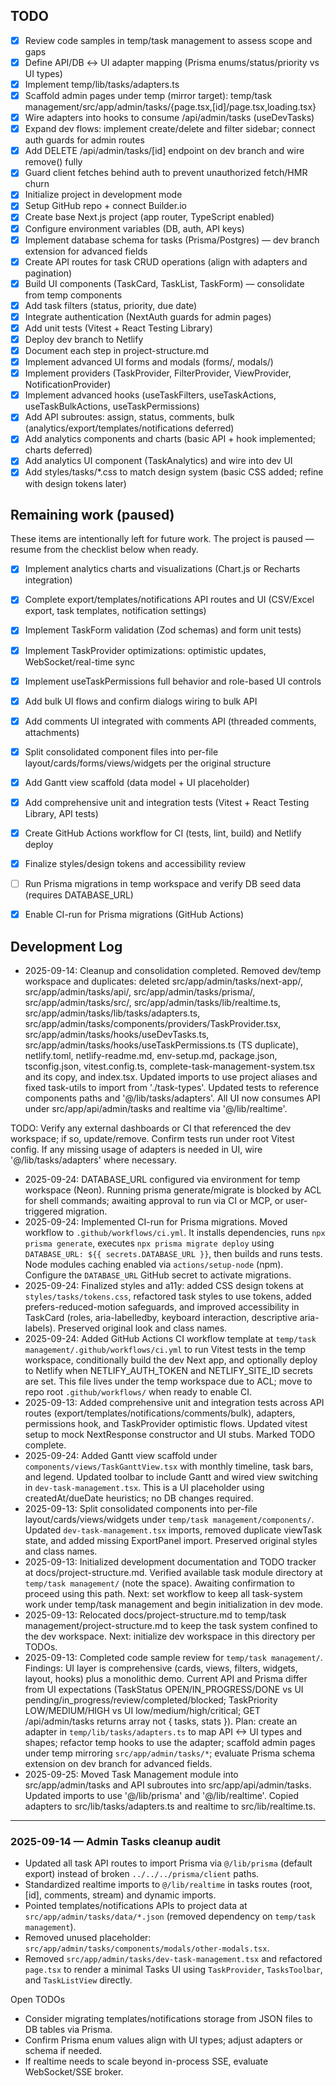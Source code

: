 ## TODO
- [x] Review code samples in temp/task management to assess scope and gaps
- [x] Define API/DB ↔ UI adapter mapping (Prisma enums/status/priority vs UI types)
- [x] Implement temp/lib/tasks/adapters.ts
- [x] Scaffold admin pages under temp (mirror target): temp/task management/src/app/admin/tasks/{page.tsx,[id]/page.tsx,loading.tsx}
- [x] Wire adapters into hooks to consume /api/admin/tasks (useDevTasks)
- [x] Expand dev flows: implement create/delete and filter sidebar; connect auth guards for admin routes
- [x] Add DELETE /api/admin/tasks/[id] endpoint on dev branch and wire remove() fully
- [x] Guard client fetches behind auth to prevent unauthorized fetch/HMR churn
- [x] Initialize project in development mode
- [x] Setup GitHub repo + connect Builder.io
- [x] Create base Next.js project (app router, TypeScript enabled)
- [x] Configure environment variables (DB, auth, API keys)
- [x] Implement database schema for tasks (Prisma/Postgres) — dev branch extension for advanced fields
- [x] Create API routes for task CRUD operations (align with adapters and pagination)
- [x] Build UI components (TaskCard, TaskList, TaskForm) — consolidate from temp components
- [x] Add task filters (status, priority, due date)
- [x] Integrate authentication (NextAuth guards for admin pages)
- [x] Add unit tests (Vitest + React Testing Library)
- [x] Deploy dev branch to Netlify
- [x] Document each step in project-structure.md
- [x] Implement advanced UI forms and modals (forms/, modals/)
- [x] Implement providers (TaskProvider, FilterProvider, ViewProvider, NotificationProvider)
- [x] Implement advanced hooks (useTaskFilters, useTaskActions, useTaskBulkActions, useTaskPermissions)
- [x] Add API subroutes: assign, status, comments, bulk (analytics/export/templates/notifications deferred)
- [x] Add analytics components and charts (basic API + hook implemented; charts deferred)
- [x] Add analytics UI component (TaskAnalytics) and wire into dev UI
- [x] Add styles/tasks/*.css to match design system (basic CSS added; refine with design tokens later)

## Remaining work (paused)
These items are intentionally left for future work. The project is paused — resume from the checklist below when ready.

- [x] Implement analytics charts and visualizations (Chart.js or Recharts integration)
- [x] Complete export/templates/notifications API routes and UI (CSV/Excel export, task templates, notification settings)
- [x] Implement TaskForm validation (Zod schemas) and form unit tests)
- [x] Implement TaskProvider optimizations: optimistic updates, WebSocket/real-time sync
- [x] Implement useTaskPermissions full behavior and role-based UI controls
- [x] Add bulk UI flows and confirm dialogs wiring to bulk API
- [x] Add comments UI integrated with comments API (threaded comments, attachments)
- [x] Split consolidated component files into per-file layout/cards/forms/views/widgets per the original structure
- [x] Add Gantt view scaffold (data model + UI placeholder)
- [x] Add comprehensive unit and integration tests (Vitest + React Testing Library, API tests)
- [x] Create GitHub Actions workflow for CI (tests, lint, build) and Netlify deploy
- [x] Finalize styles/design tokens and accessibility review
- [ ] Run Prisma migrations in temp workspace and verify DB seed data (requires DATABASE_URL)
- [x] Enable CI-run for Prisma migrations (GitHub Actions)


## Development Log
- 2025-09-14: Cleanup and consolidation completed. Removed dev/temp workspace and duplicates: deleted src/app/admin/tasks/next-app/, src/app/admin/tasks/api/, src/app/admin/tasks/prisma/, src/app/admin/tasks/src/, src/app/admin/tasks/lib/realtime.ts, src/app/admin/tasks/lib/tasks/adapters.ts, src/app/admin/tasks/components/providers/TaskProvider.tsx, src/app/admin/tasks/hooks/useDevTasks.ts, src/app/admin/tasks/hooks/useTaskPermissions.ts (TS duplicate), netlify.toml, netlify-readme.md, env-setup.md, package.json, tsconfig.json, vitest.config.ts, complete-task-management-system.tsx and its copy, and index.tsx. Updated imports to use project aliases and fixed task-utils to import from './task-types'. Updated tests to reference components paths and '@/lib/tasks/adapters'. All UI now consumes API under src/app/api/admin/tasks and realtime via '@/lib/realtime'.

TODO: Verify any external dashboards or CI that referenced the dev workspace; if so, update/remove. Confirm tests run under root Vitest config. If any missing usage of adapters is needed in UI, wire '@/lib/tasks/adapters' where necessary.
- 2025-09-24: DATABASE_URL configured via environment for temp workspace (Neon). Running prisma generate/migrate is blocked by ACL for shell commands; awaiting approval to run via CI or MCP, or user-triggered migration.
- 2025-09-24: Implemented CI-run for Prisma migrations. Moved workflow to `.github/workflows/ci.yml`. It installs dependencies, runs `npx prisma generate`, executes `npx prisma migrate deploy` using `DATABASE_URL: ${{ secrets.DATABASE_URL }}`, then builds and runs tests. Node modules caching enabled via `actions/setup-node` (npm). Configure the `DATABASE_URL` GitHub secret to activate migrations.
- 2025-09-24: Finalized styles and a11y: added CSS design tokens at `styles/tasks/tokens.css`, refactored task styles to use tokens, added prefers-reduced-motion safeguards, and improved accessibility in TaskCard (roles, aria-labelledby, keyboard interaction, descriptive aria-labels). Preserved original look and class names.
- 2025-09-24: Added GitHub Actions CI workflow template at `temp/task management/.github/workflows/ci.yml` to run Vitest tests in the temp workspace, conditionally build the dev Next app, and optionally deploy to Netlify when NETLIFY_AUTH_TOKEN and NETLIFY_SITE_ID secrets are set. This file lives under the temp workspace due to ACL; move to repo root `.github/workflows/` when ready to enable CI.
- 2025-09-13: Added comprehensive unit and integration tests across API routes (export/templates/notifications/comments/bulk), adapters, permissions hook, and TaskProvider optimistic flows. Updated vitest setup to mock NextResponse constructor and UI stubs. Marked TODO complete.
- 2025-09-24: Added Gantt view scaffold under `components/views/TaskGanttView.tsx` with monthly timeline, task bars, and legend. Updated toolbar to include Gantt and wired view switching in `dev-task-management.tsx`. This is a UI placeholder using createdAt/dueDate heuristics; no DB changes required.
- 2025-09-13: Split consolidated components into per-file layout/cards/views/widgets under `temp/task management/components/`. Updated `dev-task-management.tsx` imports, removed duplicate viewTask state, and added missing ExportPanel import. Preserved original styles and class names.
- 2025-09-13: Initialized development documentation and TODO tracker at docs/project-structure.md. Verified available task module directory at `temp/task management/` (note the space). Awaiting confirmation to proceed using this path. Next: set workflow to keep all task-system work under temp/task management and begin initialization in dev mode.
- 2025-09-13: Relocated docs/project-structure.md to temp/task management/project-structure.md to keep the task system confined to the dev workspace. Next: initialize dev workspace in this directory per TODOs.
- 2025-09-13: Completed code sample review for `temp/task management/`. Findings: UI layer is comprehensive (cards, views, filters, widgets, layout, hooks) plus a monolithic demo. Current API and Prisma differ from UI expectations (TaskStatus OPEN/IN_PROGRESS/DONE vs UI pending/in_progress/review/completed/blocked; TaskPriority LOW/MEDIUM/HIGH vs UI low/medium/high/critical; GET /api/admin/tasks returns array not { tasks, stats }). Plan: create an adapter in `temp/lib/tasks/adapters.ts` to map API <-> UI types and shapes; refactor temp hooks to use the adapter; scaffold admin pages under temp mirroring `src/app/admin/tasks/*`; evaluate Prisma schema extension on dev branch for advanced fields.
- 2025-09-25: Moved Task Management module into src/app/admin/tasks and API subroutes into src/app/api/admin/tasks. Updated imports to use '@/lib/prisma' and '@/lib/realtime'. Copied adapters to src/lib/tasks/adapters.ts and realtime to src/lib/realtime.ts.

---
### 2025-09-14 — Admin Tasks cleanup audit
- Updated all task API routes to import Prisma via `@/lib/prisma` (default export) instead of broken `../../../prisma/client` paths.
- Standardized realtime imports to `@/lib/realtime` in tasks routes (root, [id], comments, stream) and dynamic imports.
- Pointed templates/notifications APIs to project data at `src/app/admin/tasks/data/*.json` (removed dependency on `temp/task management`).
- Removed unused placeholder: `src/app/admin/tasks/components/modals/other-modals.tsx`.
- Removed `src/app/admin/tasks/dev-task-management.tsx` and refactored `page.tsx` to render a minimal Tasks UI using `TaskProvider`, `TasksToolbar`, and `TaskListView` directly.

Open TODOs
- Consider migrating templates/notifications storage from JSON files to DB tables via Prisma.
- Confirm Prisma enum values align with UI types; adjust adapters or schema if needed.
- If realtime needs to scale beyond in-process SSE, evaluate WebSocket/SSE broker.
